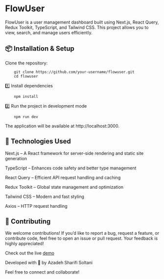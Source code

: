 # FlowUser

FlowUser is a user management dashboard built using Next.js, React Query, Redux Toolkit, TypeScript, and Tailwind CSS. This project allows you to view, search, and manage users efficiently.

## 📦 Installation & Setup

Clone the repository:

        git clone https://github.com/your-username/flowuser.git
        cd flowuser

1️⃣ Install dependencies

        npm install

2️⃣ Run the project in development mode

        npm run dev

The application will be available at http://localhost:3000.

## 🚀 Technologies Used

Next.js – A React framework for server-side rendering and static site generation

TypeScript – Enhances code safety and better type management

React Query – Efficient API request handling and caching

Redux Toolkit – Global state management and optimization

Tailwind CSS – Modern and fast styling

Axios – HTTP request handling

## 🤝 Contributing

We welcome contributions! If you’d like to report a bug, request a feature, or contribute code, feel free to open an issue or pull request. Your feedback is highly appreciated!

Check out the live [demo](https://user-flow.vercel.app)

Developed with 🌻 by Azadeh Sharifi Soltani

Feel free to connect and collaborate!